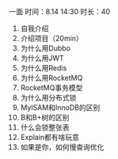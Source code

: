 一面
时间：8.14 14:30 时长：40

1. 自我介绍
2. 介绍项目（20min）
3. 为什么用Dubbo
4. 为什么用JWT
5. 为什么用Redis
6. 为什么用RocketMQ
7. RocketMQ事务模型
7. 为什么用分布式锁
8. MyISAM和InnoDB的区别
9. B和B+树的区别
10. 什么会锁整张表
11. Explain都有啥玩意
12. 如果是你，如何慢查询优化
